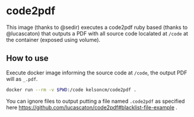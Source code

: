# code2pdf

This image (thanks to @sedir) executes a code2pdf ruby based (thanks to @lucascaton) that outputs a PDF with all source code localated at `/code` at the container (exposed using volume).


## How to use

Execute docker image informing the source code at `/code`, the output PDF will as `_.pdf`.

```bash
docker run --rm -v $PWD:/code kelsoncm/code2pdf .
```

You can ignore files to output putting a file named `.code2pdf` as specified here https://github.com/lucascaton/code2pdf#blacklist-file-example .